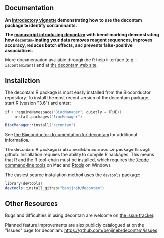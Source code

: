 ## Documentation

**An [introductory vignette](https://benjjneb.github.io/decontam/vignettes/decontam_intro.html) demonstrating how to use the decontam package to identify contaminants.**

**The [manuscript introducing decontam](https://doi.org/10.1186/s40168-018-0605-2) with benchmarking demonstrating how `decontam`-inating your data removes reagent sequences, improves accuracy, reduces batch effects, and prevents false-positive associations.**

More documentation available through the R help interface (e.g. `?isContaminant`) and at [the decontam web site](https://benjjneb.github.io/decontam).

## Installation

The decontam R package is most easily installed from the Bioconductor repository. To install the most recent version of the decontam package, start R (version "3.6") and enter:

```S
if (!requireNamespace("BiocManager", quietly = TRUE))
    install.packages("BiocManager")

BiocManager::install("decontam")
```

See [the Bioconductor documentation for decontam](https://bioconductor.org/packages/release/bioc/html/decontam.html) for additional information.

The decontam R package is also available as a source package through github. Installation requires the ability to compile R packages. This means that R and the R tool-chain must be installed, which requires the [Xcode command-line tools](http://railsapps.github.io/xcode-command-line-tools.html) on Mac and [Rtools](https://cran.r-project.org/bin/windows/Rtools/) on Windows.

The easiest source installation method uses the `devtools` package:

```S
library(devtools)
devtools::install_github("benjjneb/decontam")
```

## Other Resources

Bugs and difficulties in using decontam are welcome on [the issue tracker](https://github.com/benjjneb/decontam/issues).

Planned feature improvements are also publicly catalogued at on the "Issues" page for decontam: https://github.com/benjjneb/decontam/issues
